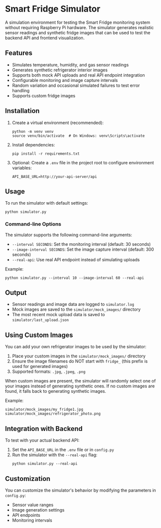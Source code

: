 # Smart Fridge Simulator

A simulation environment for testing the Smart Fridge monitoring system without requiring Raspberry Pi hardware. The simulator generates realistic sensor readings and synthetic fridge images that can be used to test the backend API and frontend visualization.

## Features

- Simulates temperature, humidity, and gas sensor readings
- Generates synthetic refrigerator interior images
- Supports both mock API uploads and real API endpoint integration
- Configurable monitoring and image capture intervals
- Random variation and occasional simulated failures to test error handling
- Supports custom fridge images

## Installation

1. Create a virtual environment (recommended):
   ```
   python -m venv venv
   source venv/bin/activate  # On Windows: venv\Scripts\activate
   ```

2. Install dependencies:
   ```
   pip install -r requirements.txt
   ```

3. Optional: Create a `.env` file in the project root to configure environment variables:
   ```
   API_BASE_URL=http://your-api-server/api
   ```

## Usage

To run the simulator with default settings:

```
python simulator.py
```

### Command-line Options

The simulator supports the following command-line arguments:

- `--interval SECONDS`: Set the monitoring interval (default: 30 seconds)
- `--image-interval SECONDS`: Set the image capture interval (default: 300 seconds)
- `--real-api`: Use real API endpoint instead of simulating uploads

Example:
```
python simulator.py --interval 10 --image-interval 60 --real-api
```

## Output

- Sensor readings and image data are logged to `simulator.log`
- Mock images are saved to the `simulator/mock_images/` directory
- The most recent mock upload data is saved to `simulator/last_upload.json`

## Using Custom Images

You can add your own refrigerator images to be used by the simulator:

1. Place your custom images in the `simulator/mock_images/` directory
2. Ensure the image filenames do NOT start with `fridge_` (this prefix is used for generated images)
3. Supported formats: `.jpg`, `.jpeg`, `.png`

When custom images are present, the simulator will randomly select one of your images instead of generating synthetic ones. If no custom images are found, it falls back to generating synthetic images.

Example:
```
simulator/mock_images/my_fridge1.jpg
simulator/mock_images/refrigerator_photo.png
```

## Integration with Backend

To test with your actual backend API:

1. Set the `API_BASE_URL` in the `.env` file or in `config.py`
2. Run the simulator with the `--real-api` flag:
   ```
   python simulator.py --real-api
   ```

## Customization

You can customize the simulator's behavior by modifying the parameters in `config.py`:

- Sensor value ranges
- Image generation settings
- API endpoints
- Monitoring intervals 